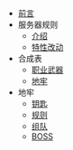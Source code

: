 <!-- _sidebar.md -->

* [前言](README.md)
* 服务器规则
    * [介绍](/rule/introduce.md)
    * [特性改动](/rule/vanilla-addon.md)
* 合成表
    * [职业武器](/class/MMOWEAPON.md)
    * [地牢](/dungeon/dungeon-crafting)
* 地牢
    * [钥匙](/dungeon/DUNGEON.md)
    * [规则](/dungeon/dungeon-rule.md)
    * [组队](/dungeon/dungeon-team.md)
    * [BOSS](/dungeon/dungeon-boss.md)